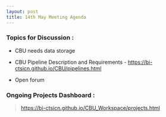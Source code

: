 ```yaml
---
layout: post
title: 14th May Meeting Agenda
---
```

### Topics for Discussion :

* CBU needs data storage

* CBU Pipeline Description and Requirements - https://bi-ctsicn.github.io/CBU/pipelines.html

* Open forum 

### Ongoing Projects Dashboard :

> https://bi-ctsicn.github.io/CBU_Workspace/projects.html
